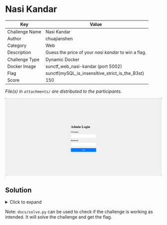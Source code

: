 # Nasi Kandar

| Key            | Value                                                  |
|----------------|--------------------------------------------------------|
| Challenge Name | Nasi Kandar                                            |
| Author         | chuajianshen                                           |
| Category       | Web                                                    |
| Description    | Guess the price of your *nasi kandar* to win a flag.   |
| Challenge Type | Dynamic Docker                                         |
| Docker Image   | sunctf_web_nasi-kandar (port 5002)                     |
| Flag           | sunctf{mySQL_is_insensItive_strict_is_the_B3st}        |
| Score          | 150                                                    |

*File(s) in `attachments/` are distributed to the participants.*

![Screenshot](docs/screenshot.png)

## Solution

<details>
<summary>Click to expand</summary>

1) Login with `Admin` or any mix of uppercase and lowercase letters due to the case-insensitive nature of MySQL.
2) Generate a valid cookie (see `docs/cookie.php`) with boolean `true` in price property to bypass the price check.
   `integer == true` is always true, as the type is not enforced (see 
   [PHP manual](https://www.php.net/manual/en/types.comparisons.php)). For strict comparison, `===` should be used.
3) Send a GET request to `/price.php` to obtain the flag.

> Related: Type Juggling, Insecure Direct Object Reference (IDOR)

</details>

Note: `docs/solve.py` can be used to check if the challenge is working as intended. It will solve the challenge and get
the flag.
